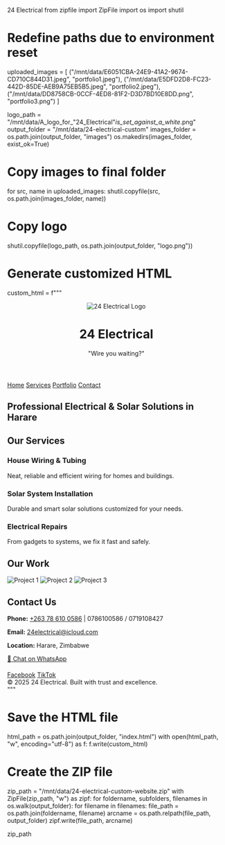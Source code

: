 24 Electrical 
from zipfile import ZipFile
import os
import shutil

# Redefine paths due to environment reset
uploaded_images = [
    ("/mnt/data/E6051CBA-24E9-41A2-9674-CD710C844D31.jpeg", "portfolio1.jpeg"),
    ("/mnt/data/E5DFD2D8-FC23-442D-85DE-AEB9A75EB5B5.jpeg", "portfolio2.jpeg"),
    ("/mnt/data/DD8758CB-0CCF-4ED8-81F2-D3D7BD10E8DD.png", "portfolio3.png")
]

logo_path = "/mnt/data/A_logo_for_\"24_Electrical\"_is_set_against_a_white_.png"
output_folder = "/mnt/data/24-electrical-custom"
images_folder = os.path.join(output_folder, "images")
os.makedirs(images_folder, exist_ok=True)

# Copy images to final folder
for src, name in uploaded_images:
    shutil.copyfile(src, os.path.join(images_folder, name))

# Copy logo
shutil.copyfile(logo_path, os.path.join(output_folder, "logo.png"))

# Generate customized HTML
custom_html = f"""<!DOCTYPE html>
<html lang="en">
<head>
  <meta charset="UTF-8" />
  <meta name="viewport" content="width=device-width, initial-scale=1.0"/>
  <title>24 Electrical | Wire You Waiting?</title>
  <style>
    body {{
      margin: 0;
      font-family: Arial, sans-serif;
      background: #f4f4f4;
      color: #333;
    }}
    header {{
      background-color: #001F3F;
      color: #fff;
      padding: 20px 0;
      text-align: center;
    }}
    header h1 {{
      margin: 0;
      font-size: 2.5em;
    }}
    header p {{
      font-style: italic;
      color: #FFA500;
    }}
    nav {{
      text-align: center;
      background-color: #003366;
      padding: 10px 0;
    }}
    nav a {{
      color: #fff;
      margin: 0 15px;
      text-decoration: none;
      font-weight: bold;
    }}
    .hero {{
      background: linear-gradient(to right, #001F3F, #003366);
      height: 250px;
      color: #fff;
      display: flex;
      align-items: center;
      justify-content: center;
      text-align: center;
    }}
    .hero h2 {{
      font-size: 2em;
      padding: 0 20px;
      color: #FFA500;
    }}
    .section {{
      padding: 40px 20px;
      text-align: center;
    }}
    .services {{
      display: grid;
      grid-template-columns: repeat(auto-fit, minmax(220px, 1fr));
      gap: 20px;
      padding-top: 20px;
    }}
    .service {{
      background: #fff;
      padding: 20px;
      border-radius: 8px;
      box-shadow: 0 0 8px rgba(0,0,0,0.1);
    }}
    .logo {{
      width: 150px;
      margin: 20px auto;
    }}
    footer {{
      background-color: #001F3F;
      color: #fff;
      text-align: center;
      padding: 15px 10px;
      margin-top: 40px;
    }}
    .gallery {{
      display: flex;
      justify-content: center;
      flex-wrap: wrap;
      gap: 15px;
      margin-top: 20px;
    }}
    .gallery img {{
      width: 300px;
      border-radius: 8px;
    }}
    .social a {{
      margin: 0 10px;
      text-decoration: none;
      font-weight: bold;
      color: #FFA500;
    }}
    .btn {{
      background-color: #FFA500;
      color: #001F3F;
      padding: 10px 20px;
      border-radius: 5px;
      display: inline-block;
      margin-top: 10px;
      text-decoration: none;
      font-weight: bold;
    }}
  </style>
</head>
<body>

  <header>
    <img src="logo.png" alt="24 Electrical Logo" class="logo" />
    <h1>24 Electrical</h1>
    <p>"Wire you waiting?"</p>
  </header>

  <nav>
    <a href="#">Home</a>
    <a href="#services">Services</a>
    <a href="#portfolio">Portfolio</a>
    <a href="#contact">Contact</a>
  </nav>

  <div class="hero">
    <h2>Professional Electrical & Solar Solutions in Harare</h2>
  </div>

  <section class="section" id="services">
    <h2>Our Services</h2>
    <div class="services">
      <div class="service">
        <h3>House Wiring & Tubing</h3>
        <p>Neat, reliable and efficient wiring for homes and buildings.</p>
      </div>
      <div class="service">
        <h3>Solar System Installation</h3>
        <p>Durable and smart solar solutions customized for your needs.</p>
      </div>
      <div class="service">
        <h3>Electrical Repairs</h3>
        <p>From gadgets to systems, we fix it fast and safely.</p>
      </div>
    </div>
  </section>

  <section class="section" id="portfolio">
    <h2>Our Work</h2>
    <div class="gallery">
      <img src="images/portfolio1.jpeg" alt="Project 1" />
      <img src="images/portfolio2.jpeg" alt="Project 2" />
      <img src="images/portfolio3.png" alt="Project 3" />
    </div>
  </section>

  <section class="section" id="contact">
    <h2>Contact Us</h2>
    <p><strong>Phone:</strong> <a href="tel:+263786100586">+263 78 610 0586</a> | 0786100586 / 0719108427</p>
    <p><strong>Email:</strong> <a href="mailto:24electrical@icloud.com">24electrical@icloud.com</a></p>
    <p><strong>Location:</strong> Harare, Zimbabwe</p>
    <a class="btn" href="https://wa.me/263786100586">📱 Chat on WhatsApp</a>
    <div class="social" style="margin-top: 20px;">
      <a href="https://facebook.com/24Electricals" target="_blank">Facebook</a>
      <a href="https://tiktok.com/@24Electrical" target="_blank">TikTok</a>
    </div>
  </section>

  <footer>
    &copy; 2025 24 Electrical. Built with trust and excellence.
  </footer>

</body>
</html>
"""

# Save the HTML file
html_path = os.path.join(output_folder, "index.html")
with open(html_path, "w", encoding="utf-8") as f:
    f.write(custom_html)

# Create the ZIP file
zip_path = "/mnt/data/24-electrical-custom-website.zip"
with ZipFile(zip_path, "w") as zipf:
    for foldername, subfolders, filenames in os.walk(output_folder):
        for filename in filenames:
            file_path = os.path.join(foldername, filename)
            arcname = os.path.relpath(file_path, output_folder)
            zipf.write(file_path, arcname)

zip_path